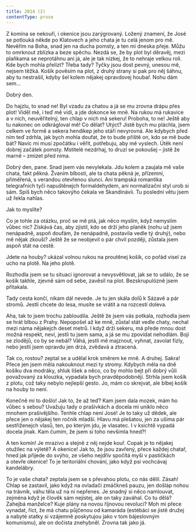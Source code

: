 ```yaml
---
title: 2014 (2)
contentType: prose
---
```


<section>

Z komína se nekouří, i okenice jsou zarýgrovaný. Ložený znamení, že José se potlouká někde po Klatovech a jeho chata je tu celá jenom pro mě. Nevěřím na Boha, snad jen na ducha pomsty, a ten mi dneska přeje. Můžu to omrknout zblízka a beze spěchu. Nezdá se, že by plot byl děravěj, mezi plaňkama se neprotáhnu ani já, ale je tak nízkej, že to nehraje velkou roli. Kde bych mohla přelízt? Třeba tady? Tyčky jsou dost pevný, unesou mě, nejsem těžká. Košík pověsím na plot, z druhý strany si pak pro něj šáhnu, aby tu nestrašil, kdyby šel kolem nějakej opravdovej houbař. Nohu dám sem…

Dobrý den.

Do hajzlu, to snad ne! Byl vzadu za chatou a já se mu zrovna drápu přes plot! Viděl mě, i teď mě vidí, a jde dokonce ke mně. Na rukou má rukavice a v nich, neuvěřitelný, ten chlap v nich má sekeru! Proboha, to ne! Ještě aby tu nakonec on odkrágloval mě! Co dělat? Utýct? Jistě bych mu pláchla, jsem celkem ve formě a sekera hendikep jeho stáří nevyrovná. Ale kdybych před ním teď zdrhla, jak bych mohla doufat, že to bude příště on, kdo se mě bude bát? Navíc mi musí zpočátku i věřit, potřebuju, aby mě vyslech. Útěk není dobrej začátek pomsty. Mstitelé nezdrhaj, to druzí se pokoušej – jistě že marně – zmizet před nima.

Dobrý den, pane. Snad jsem vás nevylekala. Jdu kolem a zaujala mě vaše chata, fakt pěkná. Žvaním blbosti, ale ta chata pěkná je, přízemní, přiměřená, s verandou otevřenou slunci. Ani trampská romantika telegrafních tyčí napuštěnejch formaldehydem, ani normalizační styl urob si sám. Spíš bych něco takovýho čekala ve Skandinávii. Tu poslední větu jsem už řekla nahlas.

Jak to myslíte?

Co je tohle za otázku, proč se mě ptá, jak něco myslím, když nemyslím vůbec nic? Získává čas, aby zjistil, kdo se drží jeho planěk (nohu už jsem nenápadně, aspoň doufám, že nenápadně, postavila vedle tý druhý), nebo mě nějak zkouší? Ještě že se neobjevil o pár chvil později, zůstala jsem aspoň stát na cestě.

Jdete na houby? ukázal volnou rukou na proutěnej košík, co pořád visel za ucho na plotě. Na jeho plotě.

Rozhodla jsem se tu situaci ignorovat a nevysvětlovat, jak se to událo, že se košík takhle, zjevně sám od sebe, zavěsil na plot. Bezskrupulózně jsem přitakala.

Tady cesta končí, nikam dál nevede. Je tu jen skála dolů k Sázavě a pár stromů. Jestli chcete do lesa, musíte se vrátit a na rozcestí doleva.

Aha, tak to jsem trochu zabloudila. Ještě že jsem vás potkala, rozhodla jsem se hrát blbou z Prahy. Nepopošel až ke mně, zůstal stát vedle chaty, nechal mezi náma nějakejch deset metrů. I když drží sekeru, má přede mnou dost možná respekt, neví, jestli tu jsem sama, a já se mu zpovídat nehodlám. Bojí se zlodějů, co by se nebál? Váhá, jestli mě majznout, vyhnat, zavolat fízly, nebo jestli jsem opravdu jen drzá, zvědavá a ztracená.

Tak co, rostou? zeptal se a udělal krok směrem ke mně. A druhej. Sakra! Přece jen jsem měla nakouknout mezi ty stromy. Kdybych měla na dně košíku dva modráky, shluk lišek a něco, co by mohlo bejt při dobrý vůli považovaný za klouzka, vypadala bych pravděpodobněji. Strhla jsem košík z plotu, což taky nebylo nejlepší gesto. Jo, mám co skrejvat, ale blbej košík na houby to není.

Konečně mi to došlo! Jak to, že až teď? Kam jsem dala mozek, mám ho vůbec s sebou? Uvažuju tady o prašivkách a docela mi uniklo něco mnohem prašivějšího. Tenhle chlap není José! Je to taky už dědek, ale přece jen o nějakej ten ročník mladší. Hlavu má plešatou, jen za ušima pár sestřiženejch vlasů, ten, po kterým jdu, je vlasatec. I v ksichtě vypadá docela jinak. Kam čumim, že jsem si toho nevšimla hned?!

A ten komín! Je mrazivo a stejně z něj nejde kouř. Copak je to nějakej otužilec na výletě? A okenice! Jak to, že jsou zavřený, přece každej chatař, hned jak přijede do svýho, ze všeho nejdřív spočítá myši v pastičkách a otevře okenice! To je teritoriální chování, jako když psi vochcávaj kandelábry.

To je vaše chata? zeptala jsem se s převahou plotu, co nás dělil. Zásah! Chlap se zastavil, jako když na ovladači zmáčkneš pauzu, jen došláp nohou na trávník, váhu těla už na ni nepřenes. Je snadný si něco namlouvat, zejména když je člověk sám nejistej, ale on taky zaváhal. Co tu dělá? Zahejbá manželce? Kuje plány na novou říjnovou revoluci? Moh mi přece vynadat, říct, že má chatu půjčenou od kamaráda (estébáci se jistě družej a nabyté statky si vzájemně poskytujou jako v tom bájeslovným komunismu), ale on dočista znehybněl. Zrovna tak jako já.

</section>

